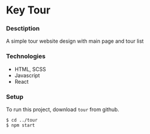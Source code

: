 # Key Tour 

### Desctiption

A simple tour website design with main page and tour list


### Technologies
- HTML, SCSS
- Javascript
- React 


### Setup

To run this project, download `tour` from github. 

```
$ cd ../tour
$ npm start
```



